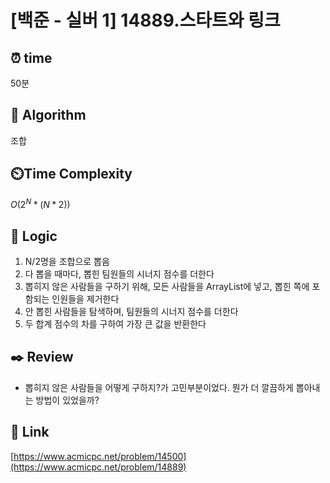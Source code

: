 # [백준 - 실버 1] 14889.스타트와 링크
 
## ⏰  **time**
50분

## :pushpin: **Algorithm**
조합

## ⏲️**Time Complexity**
$O(2^N*(N*2))$

## :round_pushpin: **Logic**
1. N/2명을 조합으로 뽑음
2. 다 뽑을 때마다, 뽑힌 팀원들의 시너지 점수를 더한다
3. 뽑히지 않은 사람들을 구하기 위해, 모든 사람들을 ArrayList에 넣고, 뽑힌 쪽에 포함되는 인원들을 제거한다
4. 안 뽑힌 사람들을 탐색하며, 팀원들의 시너지 점수를 더한다
5. 두 합계 점수의 차를 구하여 가장 큰 값을 반환한다


## :black_nib: **Review**
- 뽑히지 않은 사람들을 어떻게 구하지?가 고민부분이었다. 뭔가 더 깔끔하게 뽑아내는 방법이 있었을까?

## 📡 Link
[https://www.acmicpc.net/problem/14500](https://www.acmicpc.net/problem/14889)
